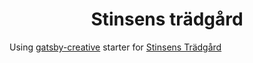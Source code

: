 <h1 align="center">
  Stinsens trädgård
</h1>

Using [gatsby-creative](https://github.com/JohnJKerr/gatsby-creative) starter for [Stinsens Trädgård](https://www.stinsenstradgard.se)

